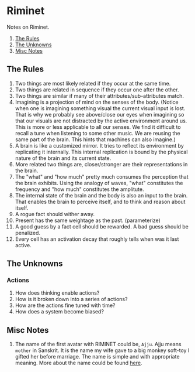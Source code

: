 Riminet
=================

Notes on Riminet.

1. [The Rules](#rules)
2. [The Unknowns](#unknowns)
3. [Misc Notes](#miscnotes)


<a name="rules"></a>

The Rules
------------------

1. Two things are most likely related if they occur at the same time.
2. Two things are related in sequence if they occur one after the other.
3. Two things are similar if many of their attributes/sub-attributes match.
4. Imagining is a projection of mind on the senses of the body.
   (Notice when one is imagining something visual the current visual input
   is lost. That is why we probably see above/close our eyes when imagining so that
   our visuals are not distracted by the active environment around us. This
   is more or less applicable to all our senses. We find it difficult to 
   recall a tune when listening to some other music. We are reusing
   the same part of the brain. This hints that machines can also imagine.)
5. A brain is like a customized mirror. It tries to reflect its environment
   by replicating it internally. This internal replication is bound
   by the physical nature of the brain and its current state.
6. More related two things are, closer/stronger are their representations
   in the brain.
7. The "what" and "how much" pretty much consumes the perception that the
   brain exhibits. Using the analogy of waves, "what" constitutes
   the frequency and "how much" constitutes the amplitute.
8. The internal state of the brain and the body is also an input to the
   brain. That enables the brain to perceive itself, and to think
   and reason about itself.
9. A rogue fact should wither away.
10. Present has the same weightage as the past. (parameterize)
11. A good guess by a fact cell should be rewarded. A bad guess
    should be penalized.
12. Every cell has an activation decay that roughly tells when
    was it last active.


<a name="unknowns"></a>

The Unknowns
-----------------

### Actions
1. How does thinking enable actions?
1. How is it broken down into a series of actions?
1. How are the actions fine tuned with time?
1. How does a system become biased?

<a name="miscnotes"></a>

Misc Notes
-------------------
1. The name of the first avatar with RIMINET could be, `Ajju`.
   Ajju means `mother` in Sanskrit.
   It is the name my wife gave to a big monkey soft-toy I gifted her
   before marriage. The name is simple and with appropriate meaning.
   More about the name could be found [here](https://www.moonastro.com/babyname/baby%20name%20ajju%20meaning.aspx).

